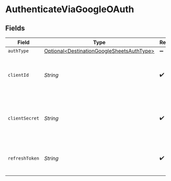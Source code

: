 # AuthenticateViaGoogleOAuth


## Fields

| Field                                                                                                | Type                                                                                                 | Required                                                                                             | Description                                                                                          |
| ---------------------------------------------------------------------------------------------------- | ---------------------------------------------------------------------------------------------------- | ---------------------------------------------------------------------------------------------------- | ---------------------------------------------------------------------------------------------------- |
| `authType`                                                                                           | [Optional\<DestinationGoogleSheetsAuthType>](../../models/shared/DestinationGoogleSheetsAuthType.md) | :heavy_minus_sign:                                                                                   | N/A                                                                                                  |
| `clientId`                                                                                           | *String*                                                                                             | :heavy_check_mark:                                                                                   | The Client ID of your Google Sheets developer application.                                           |
| `clientSecret`                                                                                       | *String*                                                                                             | :heavy_check_mark:                                                                                   | The Client Secret of your Google Sheets developer application.                                       |
| `refreshToken`                                                                                       | *String*                                                                                             | :heavy_check_mark:                                                                                   | The token for obtaining new access token.                                                            |